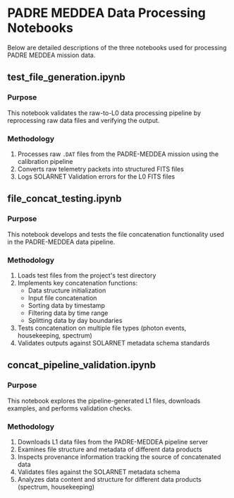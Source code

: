 # PADRE MEDDEA Data Processing Notebooks

Below are detailed descriptions of the three notebooks used for processing PADRE MEDDEA mission data.


## test_file_generation.ipynb

### Purpose
This notebook validates the raw-to-L0 data processing pipeline by reprocessing raw data files and verifying the output.

### Methodology
1. Processes raw `.DAT` files from the PADRE-MEDDEA mission using the calibration pipeline
2. Converts raw telemetry packets into structured FITS files
3. Logs SOLARNET Validation errors for the L0 FITS files


## file_concat_testing.ipynb

### Purpose
This notebook develops and tests the file concatenation functionality used in the PADRE-MEDDEA data pipeline.

### Methodology
1. Loads test files from the project's test directory
2. Implements key concatenation functions:
   - Data structure initialization
   - Input file concatenation
   - Sorting data by timestamp
   - Filtering data by time range
   - Splitting data by day boundaries
3. Tests concatenation on multiple file types (photon events, housekeeping, spectrum)
4. Validates outputs against SOLARNET metadata schema standards

## concat_pipeline_validation.ipynb

### Purpose
This notebook explores the pipeline-generated L1 files, downloads examples, and performs validation checks.

### Methodology
1. Downloads L1 data files from the PADRE-MEDDEA pipeline server
2. Examines file structure and metadata of different data products
3. Inspects provenance information tracking the source of concatenated data
4. Validates files against the SOLARNET metadata schema
5. Analyzes data content and structure for different data products (spectrum, housekeeping)

